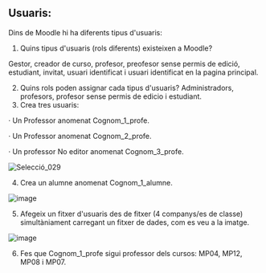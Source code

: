 ## Usuaris:
Dins de Moodle hi ha diferents tipus d'usuaris:

1. Quins tipus d'usuaris (rols diferents) existeixen a Moodle?

Gestor, creador de curso, profesor, preofesor sense permis de edició, estudiant, invitat, usuari identificat i usuari identificat en la pagina principal.

2. Quins rols poden assignar cada tipus d'usuaris?
Administradors, profesors, profesor sense permis de edicio i estudiant.
3. Crea tres usuaris:

 · Un Professor anomenat Cognom_1_profe.
 
 · Un Professor anomenat Cognom_2_profe.
 
 · Un professor No editor anomenat Cognom_3_profe.
 
 ![Selecció_029](https://user-images.githubusercontent.com/114423315/207123166-56f488cd-11e1-4a43-a8de-c648e548b300.png)
 
4. Crea un alumne anomenat Cognom_1_alumne.

![image](https://user-images.githubusercontent.com/114423315/207124641-543a3e4e-bd1e-4193-874e-c03771cdaf49.png)

5. Afegeix un fitxer d'usuaris des de fitxer (4 companys/es de classe) simultàniament carregant un fitxer de dades, com es veu a la imatge.

![image](https://user-images.githubusercontent.com/114423315/208475658-9c2141ba-b200-4471-a4ba-7e1cd0f5140e.png)

6. Fes que Cognom_1_profe sigui professor dels cursos: MP04, MP12, MP08 i MP07.



